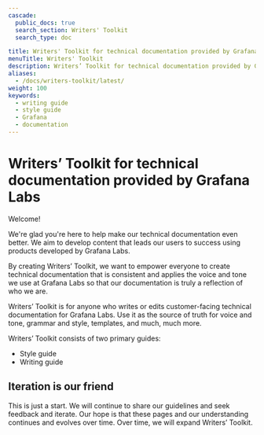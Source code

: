 ```yaml
---
cascade:
  public_docs: true
  search_section: Writers' Toolkit
  search_type: doc

title: Writers' Toolkit for technical documentation provided by Grafana Labs
menuTitle: Writers' Toolkit
description: Writers’ Toolkit for technical documentation provided by Grafana Labs
aliases:
  - /docs/writers-toolkit/latest/
weight: 100
keywords:
  - writing guide
  - style guide
  - Grafana
  - documentation
---
```


# Writers’ Toolkit for technical documentation provided by Grafana Labs

<!-- vale Grafana.Exclamation = NO -->

Welcome!

<!-- vale Grafana.Exclamation = YES -->

We're glad you're here to help make our technical documentation even better. We aim to develop content that leads our users to success using products developed by Grafana Labs.

By creating Writers’ Toolkit, we want to empower everyone to create technical documentation that is consistent and applies the voice and tone we use at Grafana Labs so that our documentation is truly a reflection of who we are.

Writers’ Toolkit is for anyone who writes or edits customer-facing technical documentation for Grafana Labs. Use it as the source of truth for voice and tone, grammar and style, templates, and much, much more.

Writers’ Toolkit consists of two primary guides:

- Style guide
- Writing guide

## Iteration is our friend

This is just a start. We will continue to share our guidelines and seek feedback and iterate. Our hope is that these pages and our understanding continues and evolves over time. Over time, we will expand Writers’ Toolkit.
